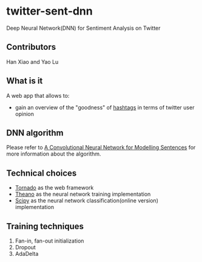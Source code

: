 # twitter-sent-dnn
Deep Neural Network(DNN) for Sentiment Analysis on Twitter

## Contributors
Han Xiao and Yao Lu

## What is it

A web app that allows to:

- gain an overview of the "goodness" of [hashtags](https://support.twitter.com/articles/49309-using-hashtags-on-twitter#) in terms of twitter user opinion

## DNN algorithm


Please refer to [A Convolutional Neural Network for Modelling Sentences](http://nal.co/papers/Kalchbrenner_DCNN_ACL14) for more information about the algorithm.

## Technical choices

- [Tornado](http://www.tornadoweb.org/en/stable/) as the web framework
- [Theano](http://deeplearning.net/software/theano/) as the neural network training implementation
- [Scipy](http://www.scipy.org/) as the neural network classification(online version) implementation

## Training techniques

1. Fan-in, fan-out initialization
2. Dropout
3. AdaDelta

